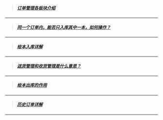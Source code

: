 > ##### [订单管理各板块介绍](文档/订单管理/订单管理各板块介绍)
-----
> ##### [同一个订单内，能否只入库其中一本，如何操作？](文档/订单管理/同一个订单内，能否只入库其中一本，如何操作？)
-----
> ##### [绘本入库详解](文档/订单管理/绘本入库详解)
-----
> ##### [送货管理和收货管理是什么意思？](文档/订单管理/送货管理和收货管理是什么意思？)
-----
> ##### [绘本出库的作用](文档/订单管理/绘本出库的作用)
-----
> ##### [历史订单详解](文档/订单管理/历史订单详解)
-----